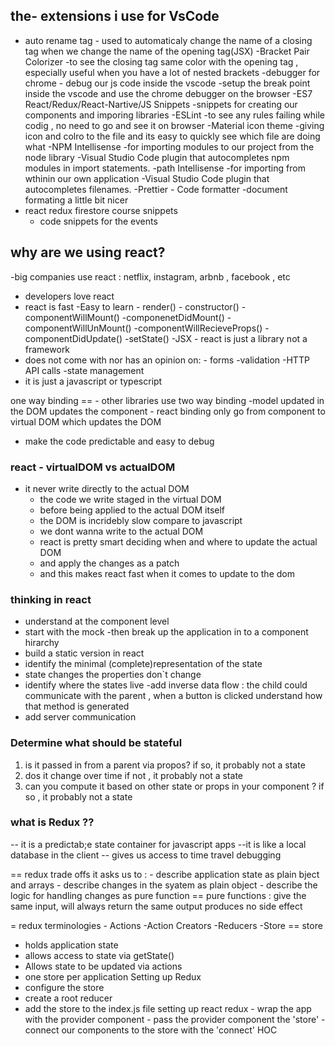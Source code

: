 ## the- extensions i use for VsCode
- auto rename tag
         - used to automaticaly change the name of a closing tag when we change the name of the opening tag(JSX)
-Bracket Pair Colorizer
        -to see the closing tag same color with the opening tag , especially useful when you have a lot of nested brackets 
-debugger for chrome 
        - debug our js code inside the vscode 
        -setup the break point inside the vscode and use the chrome debugger on the browser 
-ES7 React/Redux/React-Nartive/JS Snippets
        -snippets for creating our components and imporing libraries 
-ESLint 
    -to see any rules failing while codig , no need to go and see it on browser 
-Material icon theme 
    -giving icon and colro to the file and its easy to quickly see which file are doing what 
-NPM Intellisense 
    -for importing modules to our project from the node library 
    -Visual Studio Code plugin that autocompletes npm modules in import statements.
-path Intellisense
     -for importing from wthinin our own application 
     -Visual Studio Code plugin that autocompletes filenames.
-Prettier - Code formatter
    -document formating a little bit nicer 
- react redux firestore course snippets 
     - code snippets for the events 

## why are we using react?

 -big companies use react : netflix, instagram, arbnb , facebook , etc 
   - developers love react 
   - react is fast 
  -Easy to learn 
    - render()
    - constructor()
    -componentWillMount()
    -componenetDidMount()
    -componentWillUnMount()
    -componentWillRecieveProps()
    -componentDidUpdate()
    -setState()
    -JSX
    - react is just a library not a framework 
- does not come with nor has an opinion on:
        - forms 
        -validation 
        -HTTP API calls 
        -state management 
- it is just a javascript or typescript

one way binding ==
    - other libraries use two way binding 
    -model updated in the DOM updates the component 
    - react binding only go from component to virtual DOM which updates the DOM 
   - make the code predictable and easy to debug 
### react - virtualDOM vs actualDOM 
- it never write directly to the actual DOM 
  - the code we write staged in the virtual DOM 
  - before being applied to the actual DOM itself 
  - the DOM is incridebly slow compare to javascript 
  - we dont wanna write to the actual DOM 
  - react is pretty smart deciding when and where to update the actual DOM 
  - and apply the changes as a patch 
  - and this makes react fast when it comes to update to the dom

### thinking in  react

- understand at the component level 
- start with the mock
-then break up the application in to a component hirarchy 
- build a static version in react 
- identify the minimal (complete)representation of the state 
- state changes the properties don`t change 
- identify where the states live 
-add inverse data flow : the child could communicate with the parent , when a button is clicked understand how that method is generated 
- add server communication 

### Determine what should be stateful
1. is it passed in from a parent via propos?
       if so, it probably not a state
2. dos it change over time 
     if not , it probably not a state 
3. can you compute it based on other state or props in your component ?
   if so , it probably not a state 


### what is Redux ??

-- it is a predictab;e state container for javascript apps 
   --it is like a local database in the client
-- gives us access to time travel debugging 

== redux trade offs it asks us to :
      - describe application state as plain bject and arrays
      - describe changes in the syatem as plain object 
      - describe the logic for  handling changes as pure function 
== pure functions : give the same input, will always return the same output 
                    produces no side effect 

= redux terminologies 
       - Actions 
       -Action Creators 
        -Reducers 
        -Store 
== store 
   - holds application state 
   - allows access to state via getState()
   - Allows state to be updated via actions 
   - one store per application 
Setting up Redux 
   - configure the store 
   - create a root reducer 
   - add the store to the index.js file 
setting up react redux 
    - wrap the app with the provider component 
    - pass the provider component the 'store'
    - connect our components to the store with the 'connect' HOC

